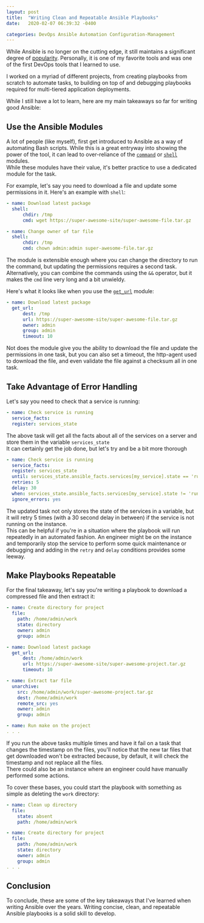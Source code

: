 ```yaml
---
layout: post
title:  "Writing Clean and Repeatable Ansible Playbooks"
date:   2020-02-07 06:39:32 -0400

categories: DevOps Ansible Automation Configuration-Management
---
```


While Ansible is no longer on the cutting edge, it still maintains a significant degree of [popularity][stack-overflow]. Personally, it is one of my favorite tools and was one of the first DevOps tools that I learned to use.     

I worked on a myriad of different projects, from creating playbooks from scratch to automate tasks, to building on top of and debugging playbooks required for multi-tiered application deployments.

While I still have a lot to learn, here are my main takeaways so far for writing good Ansible:

## Use the Ansible Modules

A lot of people (like myself), first get introduced to Ansible as a way of automating Bash scripts. While this is a great entryway into showing the power of the tool, it can lead to over-reliance of the [`command`][ansible-command] or [`shell`][ansible-shell] modules.     
While these modules have their value, it's better practice to use a dedicated module for the task.       

For example, let's say you need to download a file and update some permissions in it.
Here's an example with `shell`:

```yaml
- name: Download latest package
  shell:
      chdir: /tmp
      cmd: wget https://super-awesome-site/super-awesome-file.tar.gz

- name: Change owner of tar file
  shell:
      chdir: /tmp
      cmd: chown admin:admin super-awesome-file.tar.gz
```

The module is extensible enough where you can change the directory to run the command, but updating the permissions requires a second task. Alternatively, you can combine the commands using the `&&` operator, but it makes the `cmd` line very long and a bit unwieldy.

Here's what it looks like when you use the [`get_url`][ansible-get-url] module:

```yaml
- name: Download latest package
  get_url:
      dest: /tmp
      url: https://super-awesome-site/super-awesome-file.tar.gz
      owner: admin
      group: admin
      timeout: 10
```

Not does the module give you the ability to download the file and update the permissions in one task, but you can also set a timeout, the http-agent used to download the file, and even validate the file against a checksum all in one task.

## Take Advantage of Error Handling

Let's say you need to check that a service is running:

```yaml
- name: Check service is running
  service_facts:
  register: services_state
```

The above task will get all the facts about all of the services on a server and store them in the variable `services_state`    
It can certainly get the job done, but let's try and be a bit more thorough

```yaml
- name: Check service is running
  service_facts:
  register: services_state
  until: services_state.ansible_facts.services[my_service].state == 'running'
  retries: 5
  delay: 30
  when: services_state.ansible_facts.services[my_service].state != 'running'
  ignore_errors: yes
```

The updated task not only stores the state of the services in a variable, but it will retry 5 times (with a 30 second delay in between) if the service is not running on the instance.    
This can be helpful if you're in a situation where the playbook will run repeatedly in an automated fashion. An engineer might be on the instance and temporarily stop the service to perform some quick maintenance or debugging and adding in the `retry` and `delay` conditions provides some leeway.

## Make Playbooks Repeatable

For the final takeaway, let's say you're writing a playbook to download a compressed file and then extract it:

```yaml
- name: Create directory for project
  file:
    path: /home/admin/work
    state: directory
    owner: admin
    group: admin

- name: Download latest package
  get_url:
      dest: /home/admin/work
      url: https://super-awesome-site/super-awesome-project.tar.gz
      timeout: 10

- name: Extract tar file
  unarchive:
    src: /home/admin/work/super-awesome-project.tar.gz
    dest: /home/admin/work
    remote_src: yes
    owner: admin
    group: admin

- name: Run make on the project
. . .
```

If you run the above tasks multiple times and have it fail on a task that changes the timestamp on the files, you'll notice that the new tar files that get downloaded won't be extracted because, by default, it will check the timestamp and not replace all the files.     
There could also be an instance where an engineer could have manually performed some actions.    

To cover these bases, you could start the playbook with something as simple as deleting the `work` directory:

```yaml
- name: Clean up directory
  file:
    state: absent
    path: /home/admin/work

- name: Create directory for project
  file:
    path: /home/admin/work
    state: directory
    owner: admin
    group: admin
. . . 
```

## Conclusion
To conclude, these are some of the key takeaways that I've learned when writing Ansible over the years. Writing concise, clean, and repeatable Ansible playbooks is a solid skill to develop.

[stack-overflow]: https://insights.stackoverflow.com/survey/2019#technology-_-other-frameworks-libraries-and-tools
[ansible-command]: https://docs.ansible.com/ansible/latest/modules/command_module.html#command-execute-commands-on-targets
[ansible-shell]: https://docs.ansible.com/ansible/latest/modules/shell_module.html
[ansible-get-url]: https://docs.ansible.com/ansible/latest/modules/get_url_module.html
